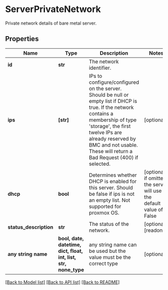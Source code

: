 # ServerPrivateNetwork

Private network details of bare metal server.

## Properties
Name | Type | Description | Notes
------------ | ------------- | ------------- | -------------
**id** | **str** | The network identifier. | 
**ips** | **[str]** | IPs to configure/configured on the server. Should be null or empty list if DHCP is true. If the network contains a membership of type &#39;storage&#39;, the first twelve IPs are already reserved by BMC and not usable. These will return a Bad Request (400) if selected. | [optional] 
**dhcp** | **bool** | Determines whether DHCP is enabled for this server. Should be false if ips is not an empty list. Not supported for proxmox OS. | [optional]  if omitted the server will use the default value of False
**status_description** | **str** | The status of the network. | [optional] [readonly] 
**any string name** | **bool, date, datetime, dict, float, int, list, str, none_type** | any string name can be used but the value must be the correct type | [optional]

[[Back to Model list]](../README.md#documentation-for-models) [[Back to API list]](../README.md#documentation-for-api-endpoints) [[Back to README]](../README.md)


